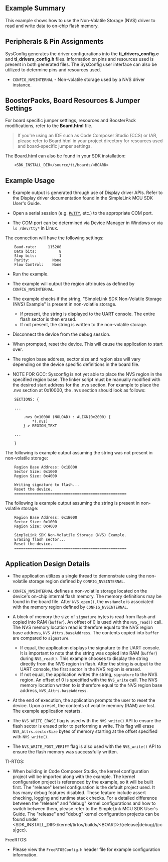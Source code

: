 ## Example Summary

This example shows how to use the Non-Volatile Storage (NVS) driver
to read and write data to on-chip flash memory.

## Peripherals & Pin Assignments

SysConfig generates the driver configurations into the __ti_drivers_config.c__
and __ti_drivers_config.h__ files. Information on pins and resources used
is present in both generated files. The SysConfig user interface can also be
utilized to determine pins and resources used.

* `CONFIG_NVSINTERNAL` - Non-volatile storage used by a NVS driver instance.

## BoosterPacks, Board Resources & Jumper Settings

For board specific jumper settings, resources and BoosterPack modifications,
refer to the __Board.html__ file.

> If you're using an IDE such as Code Composer Studio (CCS) or IAR, please
refer to Board.html in your project directory for resources used and
board-specific jumper settings.

The Board.html can also be found in your SDK installation:

        <SDK_INSTALL_DIR>/source/ti/boards/<BOARD>

## Example Usage

* Example output is generated through use of Display driver APIs. Refer to the
Display driver documentation found in the SimpleLink MCU SDK User's Guide.

* Open a serial session (e.g. [`PuTTY`](http://www.putty.org/ "PuTTY's
 Homepage"), etc.) to the appropriate COM port.
* The COM port can be determined via Device Manager in Windows or via
 `ls /dev/tty*` in Linux.

The connection will have the following settings:
```
    Baud-rate:     115200
    Data bits:          8
    Stop bits:          1
    Parity:          None
    Flow Control:    None
```

* Run the example.

* The example will output the region attributes as defined by `CONFIG_NVSINTERNAL`.

* The example checks if the string, "SimpleLink SDK Non-Volatile Storage
 (NVS) Example" is present in non-volatile storage.
    * If present, the string is displayed to the UART console. The entire flash
    sector is then erased.
    * If not present, the string is written to the non-volatile storage.

 * Disconnect the device from the debug session.

 * When prompted, reset the device. This will cause the application to
 start over.

 * The region base address, sector size and region size will vary depending on
 the device specific definitions in the board file.

 * NOTE FOR GCC: Sysconfig is not yet able to place the NVS region in the
 specified region base. The linker script must be manually modified with the
 desired start address for the .nvs section. For example to place the .nvs
 section at 0x10000, the .nvs section should look as follows:

```
    SECTIONS: {

    ...

        .nvs 0x10000 (NOLOAD) : ALIGN(0x2000) {
            *(.nvs)
        } > REGION_TEXT

    ...

    }
```

The following is example output assuming the string was not present in non-volatile
storage:
```
    Region Base Address: 0x1B000
    Sector Size: 0x1000
    Region Size: 0x4000

    Writing signature to flash...
    Reset the device.
    ==================================================
```
The following is example output assuming the string is present in non-volatile
storage:
```
    Region Base Address: 0x1B000
    Sector Size: 0x1000
    Region Size: 0x4000

    SimpleLink SDK Non-Volatile Storage (NVS) Example.
    Erasing flash sector...
    Reset the device.
    ==================================================
```

## Application Design Details

* The application utilizes a single thread to demonstrate using the
 non-volatile storage region defined by `CONFIG_NVSINTERNAL`.

 * `CONFIG_NVSINTERNAL` defines a non-volatile storage located on the device's on-chip
 internal flash memory. The memory definitions may be found in the board file.
 After `NVS_open()`, the `nvsHandle` is associated with the memory region
 defined by `CONFIG_NVSINTERNAL`.

* A block of memory the size of `signature` bytes is read from flash and
copied into RAM (`buffer`). An offset of 0 is used with the `NVS_read()` call.
The NVS memory location read is therefore equal to the NVS region base address,
`NVS_Attrs.baseAddress`. The contents copied into `buffer` are compared to
`signature`.
  * If equal, the application displays the signature to the UART console. It is
    important to note that the string was copied into RAM (`buffer`)
    during `NVS_read()`. This example chooses to display the string directly
    from the NVS region in flash. After the string is output to the UART
    console, the first sector in the NVS region is erased.
  * If not equal, the application writes the string, `signature` to the
    NVS region. An offset of 0 is specified with the `NVS_write` call. The
    NVS memory location written to is therefore equal to the NVS region base
    address, `NVS_Attrs.baseAddress`.

* At the end of execution, the application prompts the user to reset the
device. Upon a reset, the contents of volatile memory (RAM) are lost. The
example application restarts.

* The `NVS_WRITE_ERASE` flag is used with the `NVS_write()` API to ensure the
flash sector is erased prior to performing a write. This flag will erase
`NVS_Attrs.sectorSize` bytes of memory starting at the offset specified with
`NVS_write()`.

* The `NVS_WRITE_POST_VERIFY` flag is also used with the `NVS_write()` API to
ensure the flash memory was successfully written.

TI-RTOS:

* When building in Code Composer Studio, the kernel configuration project will
be imported along with the example. The kernel configuration project is
referenced by the example, so it will be built first. The "release" kernel
configuration is the default project used. It has many debug features disabled.
These feature include assert checking, logging and runtime stack checks. For a
detailed difference between the "release" and "debug" kernel configurations and
how to switch between them, please refer to the SimpleLink MCU SDK User's
Guide. The "release" and "debug" kernel configuration projects can be found
under &lt;SDK_INSTALL_DIR&gt;/kernel/tirtos/builds/&lt;BOARD&gt;/(release|debug)/(ccs|gcc).

FreeRTOS:

* Please view the `FreeRTOSConfig.h` header file for example configuration
information.
